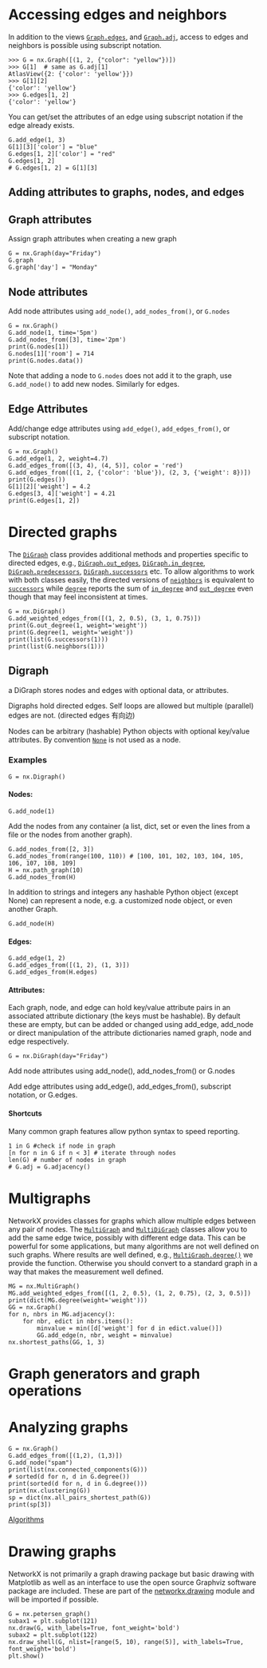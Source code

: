 # Accessing edges and neighbors

In addition to the views [`Graph.edges`](https://networkx.org/documentation/stable/reference/classes/generated/networkx.Graph.edges.html#networkx.Graph.edges), and [`Graph.adj`](https://networkx.org/documentation/stable/reference/classes/generated/networkx.Graph.adj.html#networkx.Graph.adj), access to edges and neighbors is possible using subscript notation.

```
>>> G = nx.Graph([(1, 2, {"color": "yellow"})])
>>> G[1]  # same as G.adj[1]
AtlasView({2: {'color': 'yellow'}})
>>> G[1][2]
{'color': 'yellow'}
>>> G.edges[1, 2]
{'color': 'yellow'}
```

You can get/set the attributes of an edge using subscript notation if the edge already exists.

```
G.add_edge(1, 3)
G[1][3]['color'] = "blue"
G.edges[1, 2]['color'] = "red"
G.edges[1, 2]
# G.edges[1, 2] = G[1][3]
```



## Adding attributes to graphs, nodes, and edges

## Graph attributes

Assign graph attributes when creating a new graph

```
G = nx.Graph(day="Friday")
G.graph
G.graph['day'] = "Monday"
```

## Node attributes

Add node attributes using `add_node()`, `add_nodes_from()`, or `G.nodes`

```
G = nx.Graph()
G.add_node(1, time='5pm')
G.add_nodes_from([3], time='2pm')
print(G.nodes[1])
G.nodes[1]['room'] = 714
print(G.nodes.data())
```

Note that adding a node to `G.nodes` does not add it to the graph, use `G.add_node()` to add new nodes. Similarly for edges.

## Edge Attributes

Add/change edge attributes using `add_edge()`, `add_edges_from()`, or subscript notation.

```
G = nx.Graph()
G.add_edge(1, 2, weight=4.7)
G.add_edges_from([(3, 4), (4, 5)], color = 'red')
G.add_edges_from([(1, 2, {'color': 'blue'}), (2, 3, {'weight': 8})])
print(G.edges())
G[1][2]['weight'] = 4.2
G.edges[3, 4]['weight'] = 4.21
print(G.edges[1, 2])
```

# Directed graphs

The [`DiGraph`](https://networkx.org/documentation/stable/reference/classes/digraph.html#networkx.DiGraph) class provides additional methods and properties specific to directed edges, e.g., [`DiGraph.out_edges`](https://networkx.org/documentation/stable/reference/classes/generated/networkx.DiGraph.out_edges.html#networkx.DiGraph.out_edges), [`DiGraph.in_degree`](https://networkx.org/documentation/stable/reference/classes/generated/networkx.DiGraph.in_degree.html#networkx.DiGraph.in_degree), [`DiGraph.predecessors`](https://networkx.org/documentation/stable/reference/classes/generated/networkx.DiGraph.predecessors.html#networkx.DiGraph.predecessors), [`DiGraph.successors`](https://networkx.org/documentation/stable/reference/classes/generated/networkx.DiGraph.successors.html#networkx.DiGraph.successors) etc. To allow algorithms to work with both classes easily, the directed versions of [`neighbors`](https://networkx.org/documentation/stable/reference/classes/generated/networkx.DiGraph.neighbors.html#networkx.DiGraph.neighbors) is equivalent to [`successors`](https://networkx.org/documentation/stable/reference/classes/generated/networkx.DiGraph.successors.html#networkx.DiGraph.successors) while [`degree`](https://networkx.org/documentation/stable/reference/classes/generated/networkx.DiGraph.degree.html#networkx.DiGraph.degree) reports the sum of [`in_degree`](https://networkx.org/documentation/stable/reference/classes/generated/networkx.DiGraph.in_degree.html#networkx.DiGraph.in_degree) and [`out_degree`](https://networkx.org/documentation/stable/reference/classes/generated/networkx.DiGraph.out_degree.html#networkx.DiGraph.out_degree) even though that may feel inconsistent at times.

```
G = nx.DiGraph()
G.add_weighted_edges_from([(1, 2, 0.5), (3, 1, 0.75)])
print(G.out_degree(1, weight='weight'))
print(G.degree(1, weight='weight'))
print(list(G.successors(1)))
print(list(G.neighbors(1)))
```

## Digraph

a DiGraph stores nodes and edges with optional data, or attributes.

Digraphs hold directed edges. Self loops are allowed but multiple (parallel) edges are not. (directed edges 有向边)

Nodes can be arbitrary (hashable) Python objects with optional key/value attributes. By convention [`None`](https://docs.python.org/3/library/constants.html#None) is not used as a node.

### Examples

```
G = nx.Digraph()
```

#### Nodes:

```
G.add_node(1)
```

Add the nodes from any container (a list, dict, set or even the lines from a file or the nodes from another graph).

```
G.add_nodes_from([2, 3])
G.add_nodes_from(range(100, 110)) # [100, 101, 102, 103, 104, 105, 106, 107, 108, 109]
H = nx.path_graph(10)
G.add_nodes_from(H)
```

In addition to strings and integers any hashable Python object (except None) can represent a node, e.g. a customized node object, or even another Graph.

```
G.add_node(H)
```

#### Edges:

```
G.add_edge(1, 2)
G.add_edges_from([(1, 2), (1, 3)])
G.add_edges_from(H.edges)
```

#### Attributes:

Each graph, node, and edge can hold key/value attribute pairs in an associated attribute dictionary (the keys must be hashable). By default these are empty, but can be added or changed using add_edge, add_node or direct manipulation of the attribute dictionaries named graph, node and edge respectively.

```
G = nx.DiGraph(day="Friday")
```

Add node attributes using add_node(), add_nodes_from() or G.nodes

Add edge attributes using add_edge(), add_edges_from(), subscript notation, or G.edges.

#### Shortcuts

Many common graph features allow python syntax to speed reporting.

```
1 in G #check if node in graph
[n for n in G if n < 3] # iterate through nodes
len(G) # number of nodes in graph
# G.adj = G.adjacency()
```

# Multigraphs

NetworkX provides classes for graphs which allow multiple edges between any pair of nodes. The [`MultiGraph`](https://networkx.org/documentation/stable/reference/classes/multigraph.html#networkx.MultiGraph) and [`MultiDiGraph`](https://networkx.org/documentation/stable/reference/classes/multidigraph.html#networkx.MultiDiGraph) classes allow you to add the same edge twice, possibly with different edge data. This can be powerful for some applications, but many algorithms are not well defined on such graphs. Where results are well defined, e.g., [`MultiGraph.degree()`](https://networkx.org/documentation/stable/reference/classes/generated/networkx.MultiGraph.degree.html#networkx.MultiGraph.degree) we provide the function. Otherwise you should convert to a standard graph in a way that makes the measurement well defined.

```
MG = nx.MultiGraph()
MG.add_weighted_edges_from([(1, 2, 0.5), (1, 2, 0.75), (2, 3, 0.5)])
print(dict(MG.degree(weight='weight')))
GG = nx.Graph()
for n, nbrs in MG.adjacency():
    for nbr, edict in nbrs.items():
        minvalue = min([d['weight'] for d in edict.value()])
        GG.add_edge(n, nbr, weight = minvalue)
nx.shortest_paths(GG, 1, 3)
```

# Graph generators and graph operations

# Analyzing graphs

```
G = nx.Graph()
G.add_edges_from([(1,2), (1,3)])
G.add_node("spam")
print(list(nx.connected_components(G)))
# sorted(d for n, d in G.degree())
print(sorted(d for n, d in G.degree()))
print(nx.clustering(G))
sp = dict(nx.all_pairs_shortest_path(G))
print(sp[3])
```

[Algorithms](https://networkx.org/documentation/stable/reference/algorithms/index.html)

# Drawing graphs

NetworkX is not primarily a graph drawing package but basic drawing with Matplotlib as well as an interface to use the open source Graphviz software package are included. These are part of the [networkx.drawing](https://networkx.org/documentation/stable/reference/drawing.html) module and will be imported if possible.

```
G = nx.petersen_graph()
subax1 = plt.subplot(121)
nx.draw(G, with_labels=True, font_weight='bold')
subax2 = plt.subplot(122)
nx.draw_shell(G, nlist=[range(5, 10), range(5)], with_labels=True, font_weight='bold')
plt.show()
```

